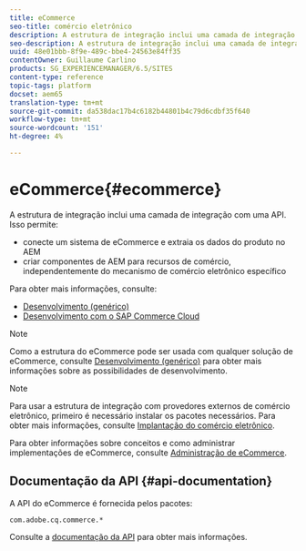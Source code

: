 ```yaml
---
title: eCommerce
seo-title: comércio eletrônico
description: A estrutura de integração inclui uma camada de integração com uma API
seo-description: A estrutura de integração inclui uma camada de integração com uma API
uuid: 48e01bbb-8f9e-489c-bbe4-24563e84ff35
contentOwner: Guillaume Carlino
products: SG_EXPERIENCEMANAGER/6.5/SITES
content-type: reference
topic-tags: platform
docset: aem65
translation-type: tm+mt
source-git-commit: da538dac17b4c6182b44801b4c79d6cdbf35f640
workflow-type: tm+mt
source-wordcount: '151'
ht-degree: 4%

---
```


# eCommerce{#ecommerce}

A estrutura de integração inclui uma camada de integração com uma API. Isso permite:

* conecte um sistema de eCommerce e extraia os dados do produto no AEM
* criar componentes de AEM para recursos de comércio, independentemente do mecanismo de comércio eletrônico específico

Para obter mais informações, consulte:

* [Desenvolvimento (genérico)](/help/commerce/cif-classic/developing/generic.md)
* [Desenvolvimento com o SAP Commerce Cloud](/help/commerce/cif-classic/developing/sap-commerce-cloud.md)

>[!NOTE]
>
>Como a estrutura do eCommerce pode ser usada com qualquer solução de eCommerce, consulte [Desenvolvimento (genérico)](/help/commerce/cif-classic/developing/generic.md) para obter mais informações sobre as possibilidades de desenvolvimento.

>[!NOTE]
>
>Para usar a estrutura de integração com provedores externos de comércio eletrônico, primeiro é necessário instalar os pacotes necessários. Para obter mais informações, consulte [Implantação do comércio eletrônico](/help/commerce/cif-classic/deploying/ecommerce.md).
>
>Para obter informações sobre conceitos e como administrar implementações de eCommerce, consulte [Administração de eCommerce](/help/commerce/cif-classic/administering/ecommerce.md).

## Documentação da API {#api-documentation}

A API do eCommerce é fornecida pelos pacotes:

`com.adobe.cq.commerce.*`

Consulte a [documentação da API](https://helpx.adobe.com/experience-manager/6-5/sites/developing/using/reference-materials/javadoc/index.html) para obter mais informações.


